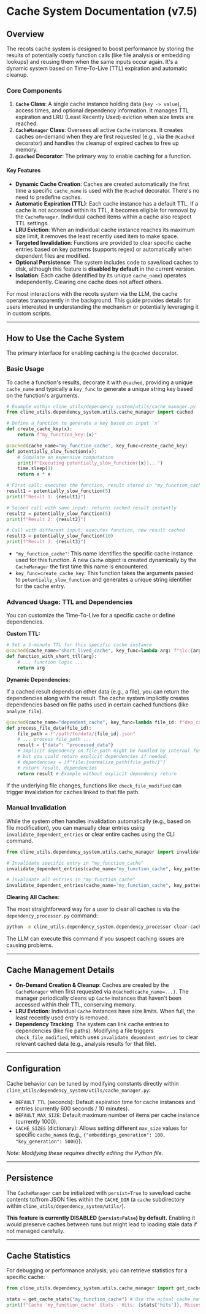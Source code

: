 # Cache System Documentation (v7.5)

## Overview

The recots cache system is designed to boost performance by storing the results of potentially costly function calls (like file analysis or embedding lookups) and reusing them when the same inputs occur again. It's a dynamic system based on Time-To-Live (TTL) expiration and automatic cleanup.

### Core Components

1. **`Cache` Class**: A single cache instance holding data (`key -> value`), access times, and optional dependency information. It manages TTL expiration and LRU (Least Recently Used) eviction when size limits are reached.
2. **`CacheManager` Class**: Oversees all active `Cache` instances. It creates caches on-demand when they are first requested (e.g., via the `@cached` decorator) and handles the cleanup of expired caches to free up memory.
3. **`@cached` Decorator**: The primary way to enable caching for a function.

#### Key Features

- **Dynamic Cache Creation**: Caches are created automatically the first time a specific `cache_name` is used with the `@cached` decorator. There's no need to predefine caches.
- **Automatic Expiration (TTL)**: Each cache instance has a default TTL. If a cache is not accessed within its TTL, it becomes eligible for removal by the `CacheManager`. Individual cached items within a cache also respect TTL settings.
- **LRU Eviction**: When an individual cache instance reaches its maximum size limit, it removes the least recently used item to make space.
- **Targeted Invalidation**: Functions are provided to clear specific cache entries based on key patterns (supports regex) or automatically when dependent files are modified.
- **Optional Persistence**: The system includes code to save/load caches to disk, although this feature is **disabled by default** in the current version.
- **Isolation**: Each cache (identified by its unique `cache_name`) operates independently. Clearing one cache does not affect others.

For most interactions with the recots system via the LLM, the cache operates transparently in the background. This guide provides details for users interested in understanding the mechanism or potentially leveraging it in custom scripts.

---

## How to Use the Cache System

The primary interface for enabling caching is the `@cached` decorator.

### Basic Usage

To cache a function's results, decorate it with `@cached`, providing a unique `cache_name` and typically a `key_func` to generate a unique string key based on the function's arguments.

```python
# Example within cline_utils/dependency_system/utils/cache_manager.py
from cline_utils.dependency_system.utils.cache_manager import cached

# Define a function to generate a key based on input 'x'
def create_cache_key(x):
    return f"my_function_key:{x}"

@cached(cache_name="my_function_cache", key_func=create_cache_key)
def potentially_slow_function(x):
    # Simulate an expensive computation
    print(f"Executing potentially_slow_function({x})...")
    time.sleep(1)
    return x * x

# First call: executes the function, result stored in "my_function_cache" with key "my_function_key:5"
result1 = potentially_slow_function(5)
print(f"Result 1: {result1}")

# Second call with same input: returns cached result instantly
result2 = potentially_slow_function(5)
print(f"Result 2: {result2}")

# Call with different input: executes function, new result cached
result3 = potentially_slow_function(10)
print(f"Result 3: {result3}")
```

- `"my_function_cache"`: This name identifies the specific cache instance used for this function. A new `Cache` object is created dynamically by the `CacheManager` the first time this name is encountered.
- `key_func=create_cache_key`: This function takes the arguments passed to `potentially_slow_function` and generates a unique string identifier for the cache entry.

### Advanced Usage: TTL and Dependencies

You can customize the Time-To-Live for a specific cache or define dependencies.

**Custom TTL:**

```python
# Set a 5-minute TTL for this specific cache instance
@cached(cache_name="short_lived_cache", key_func=lambda arg: f"slc:{arg}", ttl=300)
def function_with_short_ttl(arg):
    # ... function logic ...
    return arg
```

**Dynamic Dependencies:**

If a cached result depends on other data (e.g., a file), you can return the dependencies along with the result. The cache system implicitly creates dependencies based on file paths used in certain cached functions (like `analyze_file`).

```python
@cached(cache_name="dependent_cache", key_func=lambda file_id: f"dep_cache:{file_id}")
def process_file_data(file_id):
    file_path = f"/path/to/data/{file_id}.json"
    # ... process file_path ...
    result = {"data": "processed_data"}
    # Implicit dependency on file_path might be handled by internal functions,
    # but you could return explicit dependencies if needed:
    # dependencies = [f"file:{normalize_path(file_path)}"]
    # return result, dependencies
    return result # Example without explicit dependency return
```

If the underlying file changes, functions like `check_file_modified` can trigger invalidation for caches linked to that file path.

### Manual Invalidation

While the system often handles invalidation automatically (e.g., based on file modification), you can manually clear entries using `invalidate_dependent_entries` or clear entire caches using the CLI command.

```python
from cline_utils.dependency_system.utils.cache_manager import invalidate_dependent_entries

# Invalidate specific entry in "my_function_cache"
invalidate_dependent_entries(cache_name="my_function_cache", key_pattern="my_function_key:5")

# Invalidate all entries in "my_function_cache"
invalidate_dependent_entries(cache_name="my_function_cache", key_pattern="my_function_key:.*")
```

**Clearing All Caches:**

The most straightforward way for a user to clear all caches is via the `dependency_processor.py` command:

```sh
python -m cline_utils.dependency_system.dependency_processor clear-caches
```

The LLM can execute this command if you suspect caching issues are causing problems.

---

## Cache Management Details

- **On-Demand Creation & Cleanup**: Caches are created by the `CacheManager` when first requested via `@cached(cache_name=...)`. The manager periodically cleans up `Cache` instances that haven't been accessed within their TTL, conserving memory.
- **LRU Eviction**: Individual `Cache` instances have size limits. When full, the least recently used entry is removed.
- **Dependency Tracking**: The system can link cache entries to dependencies (like file paths). Modifying a file triggers `check_file_modified`, which uses `invalidate_dependent_entries` to clear relevant cached data (e.g., analysis results for that file).

---

## Configuration

Cache behavior can be tuned by modifying constants directly within `cline_utils/dependency_system/utils/cache_manager.py`:

- `DEFAULT_TTL` (seconds): Default expiration time for cache instances and entries (currently 600 seconds / 10 minutes).
- `DEFAULT_MAX_SIZE`: Default maximum number of items per cache instance (currently 1000).
- `CACHE_SIZES` (dictionary): Allows setting different `max_size` values for specific `cache_name`s (e.g., `{"embeddings_generation": 100, "key_generation": 5000}`).

*Note: Modifying these requires directly editing the Python file.*

---

## Persistence

The `CacheManager` can be initialized with `persist=True` to save/load cache contents to/from JSON files within the `CACHE_DIR` (a `cache` subdirectory within `cline_utils/dependency_system/utils/`).

**This feature is currently DISABLED (`persist=False`) by default.** Enabling it would preserve caches between runs but might lead to loading stale data if not managed carefully.

---

## Cache Statistics

For debugging or performance analysis, you can retrieve statistics for a specific cache:

```python
from cline_utils.dependency_system.utils.cache_manager import get_cache_stats

stats = get_cache_stats("my_function_cache") # Use the actual cache_name
print(f"Cache 'my_function_cache' Stats - Hits: {stats['hits']}, Misses: {stats['misses']}, Current Size: {stats['size']}")
